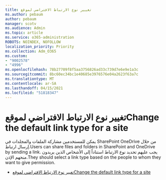 ```yaml
---
title: تغيير نوع الارتباط الافتراضي لموقع
ms.author: pebaum
author: pebaum
manager: scotv
ms.audience: Admin
ms.topic: article
ms.service: o365-administration
ROBOTS: NOINDEX, NOFOLLOW
localization_priority: Priority
ms.collection: Adm_O365
ms.custom:
- "9002578"
- "4996"
ms.openlocfilehash: 78b27709f8f5aa3756826ad33c739d7e6e9e1a3c
ms.sourcegitcommit: 8bc60ec34bc1e40685e3976576e04a2623f63a7c
ms.translationtype: MT
ms.contentlocale: ar-SA
ms.lasthandoff: 04/15/2021
ms.locfileid: "51818347"
---
```

# <a name="change-the-default-link-type-for-a-site"></a><span data-ttu-id="bc79b-102">تغيير نوع الارتباط الافتراضي لموقع</span><span class="sxs-lookup"><span data-stu-id="bc79b-102">Change the default link type for a site</span></span>

<span data-ttu-id="bc79b-103">يمكن للمستخدمين مشاركة الملفات والمجلدات في SharePoint OneDrive من خلال إرسال ارتباط.</span><span class="sxs-lookup"><span data-stu-id="bc79b-103">Users can share files and folders in SharePoint and OneDrive by sending a link.</span></span> <span data-ttu-id="bc79b-104">يجب عليهم تحديد نوع الارتباط استناداً إلى الأشخاص الذين يريدون منحهم الإذن.</span><span class="sxs-lookup"><span data-stu-id="bc79b-104">They should select a link type based on the people to whom they want to give permission.</span></span>

- [<span data-ttu-id="bc79b-105">تغيير نوع الارتباط الافتراضي لموقع</span><span class="sxs-lookup"><span data-stu-id="bc79b-105">Change the default link type for a site</span></span>](https://docs.microsoft.com/sharepoint/change-default-sharing-link)
